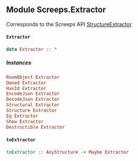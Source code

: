 ## Module Screeps.Extractor

Corresponds to the Screeps API [StructureExtractor](http://support.screeps.com/hc/en-us/articles/207715739-StructureExtractor)

#### `Extractor`

``` purescript
data Extractor :: *
```

##### Instances
``` purescript
RoomObject Extractor
Owned Extractor
HasId Extractor
EncodeJson Extractor
DecodeJson Extractor
Structural Extractor
Structure Extractor
Eq Extractor
Show Extractor
Destructible Extractor
```

#### `toExtractor`

``` purescript
toExtractor :: AnyStructure -> Maybe Extractor
```


